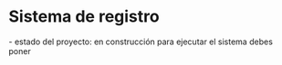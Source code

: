 <h1>Sistema de registro </h1>
- estado del proyecto: en construcción 
para ejecutar el sistema debes poner 
